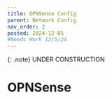 ```yaml
---
title: OPNSense Config
parent: Network Config
nav_order: 2
posted: 2024-12-05
#Needs Work 12/5/24
---
```


{: .note}
UNDER CONSTRUCTION

# OPNSense

